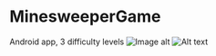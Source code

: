 # MinesweeperGame
Android app, 3 difficulty levels
![Image alt](https://github.com/ValeriiBielik/MinesweeperGame/raw/master/MinesweeperApp/game.jpg)
![Alt text](/MinesweeperApp/game.jpg?raw=true "Optional Title")
